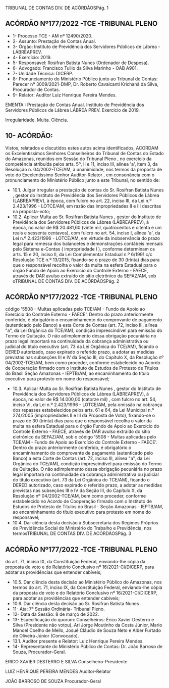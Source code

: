 TRIBUNAL DE CONTAS DIV. DE ACÓRDÃOSPág. 1

## ACÓRDÃO Nº177/2022 -TCE -TRIBUNAL PLENO

- 1- Processo TCE - AM nº 12490/2020.
- 2- Assunto: Prestação de Contas Anual.
- 3- Órgão: Instituto de Previdência dos Servidores Públicos de Lábrea - LÁBREAPREV.
- 4- Exercício: 2019.
- 5- Responsável: Rosifran Batista Nunes (Ordenador de Despesa).
- 6- Advogado: Francisco Tullio da Silva Marinho - OAB A901.
- 7- Unidade Técnica: DICERP.
- 8- Pronunciamento  do  Ministério  Público  junto  ao  Tribunal  de  Contas: Parecer  nº 3009/2021-DMP, Dr. Roberto Cavalcanti Krichanã da Silva, Procurador de Contas.
- 9- Relator: Auditor Luiz Henrique Pereira Mendes.

EMENTA :  Prestação  de  Contas  Anual.  Instituto  de Previdência  dos  Servidores  Públicos  de  Lábrea  LÁBREA PREV. Exercício de 2019.

Irregularidade. Multa. Ciência.

## 10-  ACÓRDÃO:

Vistos, relatados e discutidos estes autos acima identificados, ACORDAM os Excelentíssimos Senhores Conselheiros do Tribunal de Contas do Estado do Amazonas, reunidos em Sessão do Tribunal Pleno , no exercício da competência atribuída pelos arts. 5º, II e 11, inciso III, alínea 'a', item 3, da Resolução n. 04/2002-TCE/AM, à unanimidade, nos termos da proposta de voto do Excelentíssimo Senhor Auditor-Relator , em consonância com o pronunciamento do Ministério Público junto a este Tribunal, no sentido de:

- 10.1. Julgar irregular a prestação de contas do Sr. Rosifran Batista Nunes , gestor  do  Instituto  de  Previdência  dos  Servidores  Públicos  de  Lábrea (LABREAPREV), à época, com  fulcro no  art.  22,  inciso  III,  da  Lei  n.º 2.423/1996 - LOTCE/AM, em razão das impropriedades II e III descritas na proposta-voto;
- 10.2. Aplicar  Multa ao Sr.  Rosifran  Batista  Nunes , gestor  do  Instituto  de Previdência  dos  Servidores  Públicos  de  Lábrea  (LABREAPREV),  à época, no valor de R$ 20.481,60 (vinte mil, quatrocentos e oitenta e um reais e sessenta centavos), com fulcro no art. 54, inciso I, alínea 'a', da Lei n.º 2.423/1996 - LOTCE/AM, em virtude da inobservância do prazo  legal  para  remessa  dos  balancetes  e  demonstrações contábeis mensais pelo Sistema e-Contas ( impropriedade I ), conforme determinam os arts. 15 e 20, inciso II, da Lei Complementar Estadual n.º 6/1991 c/c Resolução TCE n.º 13/2015, fixando-se o prazo de 30 (trinta) dias para que o responsável recolha o valor da multa na esfera Estadual para o órgão Fundo de Apoio ao Exercício do Controle Externo - FAECE, através de DAR avulso extraído do sítio eletrônico da SEFAZ/AM, sob oTRIBUNAL DE CONTAS DIV. DE ACÓRDÃOSPág. 2

## ACÓRDÃO Nº177/2022 -TCE -TRIBUNAL PLENO

código  '5508  -  Multas  aplicadas  pelo  TCE/AM  -  Fundo  de  Apoio  ao Exercício do Controle Externo - FAECE'. Dentro do prazo anteriormente conferido, é obrigatório o encaminhamento do comprovante de pagamento (autenticado pelo Banco) a esta Corte de Contas (art. 72, inciso III, alínea "a", da Lei Orgânica do TCE/AM), condição imprescindível para emissão do Termo de Quitação. O não adimplemento dessa obrigação pecuniária no prazo legal importará na continuidade da cobrança administrativa ou judicial do título executivo (art. 73 da Lei Orgânica do TCE/AM), ficando o DERED autorizado, caso expirado o referido prazo, a adotar as medidas previstas nas subseções III e IV da Seção III, do Capítulo X, da Resolução nº 04/2002-TCE/AM, bem como proceder, conforme estabelecido no Acordo de Cooperação firmado  com  o  Instituto  de  Estudos  de  Protesto  de  Títulos  do  Brasil  Seção Amazonas - IEPTB/AM, ao encaminhamento do título executivo para protesto em nome do responsável;

- 10.3. Aplicar  Multa ao Sr.  Rosifran  Batista  Nunes , gestor  do  Instituto  de Previdência  dos  Servidores  Públicos  de  Lábrea  (LABREAPREV),  à época, no valor de R$ 14.000,00 (catorze mil) , com fulcro no art. 54, inciso VI, da Lei n.º 2.423/1996 - LOTCE/AM, pela omissão na cobrança dos  repasses  estabelecidos  pelos  arts.  61  e  64,  da  Lei  Municipal  n.º 274/2005  (impropriedades  II  e  III  da  Proposta  de  Voto),  fixando-se o prazo de 30 (trinta) dias para que o responsável recolha o valor da multa na esfera Estadual para o órgão Fundo de Apoio ao Exercício do Controle  Externo  -  FAECE,  através  de  DAR  avulso  extraído  do  sítio eletrônico da SEFAZ/AM, sob o código '5508 - Multas aplicadas pelo TCE/AM - Fundo de Apoio ao Exercício do Controle Externo - FAECE'. Dentro do prazo anteriormente conferido, é obrigatório o encaminhamento  do  comprovante  de  pagamento  (autenticado  pelo Banco)  a  esta  Corte  de  Contas  (art.  72,  inciso  III,  alínea  "a",  da  Lei Orgânica do TCE/AM), condição imprescindível para emissão do Termo de Quitação. O não adimplemento dessa obrigação pecuniária no prazo legal importará na continuidade da cobrança administrativa ou judicial do título executivo (art. 73 da Lei Orgânica do TCE/AM), ficando o DERED autorizado, caso expirado o referido prazo, a adotar as medidas previstas nas  subseções III  e  IV  da  Seção  III,  do  Capítulo  X,  da  Resolução  nº 04/2002-TCE/AM,  bem  como  proceder,  conforme  estabelecido  no Acordo de Cooperação firmado com o Instituto de Estudos de Protesto de Títulos do Brasil - Seção Amazonas - IEPTB/AM, ao encaminhamento do título executivo para protesto em nome do responsável;
- 10.4. Dar  ciência desta  decisão  à  Subsecretaria  dos  Regimes  Próprios  de Previdência Social do Ministério do Trabalho e Previdência, nos termosTRIBUNAL DE CONTAS DIV. DE ACÓRDÃOSPág. 3

## ACÓRDÃO Nº177/2022 -TCE -TRIBUNAL PLENO

do  art.  71,  inciso  IX,  da  Constituição  Federal,  enviando-lhe  cópia  da proposta de voto e do Relatório Conclusivo nº 16/2021-CI/DICERP, para adotar as providências que entender cabíveis;

- 10.5. Dar  ciência desta  decisão  ao  Ministério  Público  do  Amazonas,  nos termos do art. 71, inciso IX, da Constituição Federal, enviando-lhe cópia da proposta de voto e do Relatório Conclusivo nº 16/2021-CI/DICERP, para adotar as providências que entender cabíveis;
- 10.6. Dar ciência desta decisão ao Sr. Rosifran Batista Nunes .
- 11-  Ata: 7ª Sessão Ordinária- Tribunal Pleno.
- 12-  Data da Sessão: 8 de março de 2022.
- 13-  Especificação do quorum: Conselheiros: Érico Xavier Desterro e Silva (Presidente não votou), Ari Jorge Moutinho da Costa Júnior, Mario Manoel Coelho de Mello, Josué Cláudio de Souza Neto e Alber Furtado de Oliveira Júnior (Convocado).
- 13.1. Auditor presente e Relator: Luiz Henrique Pereira Mendes.
- 14-  Representante  do  Ministério  Público  de  Contas: Dr.  João  Barroso  de  Souza, Procurador-Geral.

ÉRICO XAVIER DESTERRO E SILVA Conselheiro-Presidente

LUIZ HENRIQUE PEREIRA MENDES Auditor-Relator

JOÃO BARROSO DE SOUZA Procurador-Geral